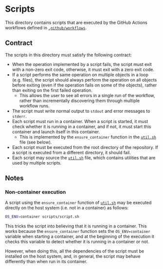 # Scripts

This directory contains scripts that are executed by the GitHub Actions workflows defined in [`.github/workflows`](../.github/workflows).

## Contract

The scripts in this directory must satisfy the following contract:

- When the operation implemented by a script fails, the script must exit with a non-zero exit code, otherwise, it must exit with a zero exit code.
- If a script performs the same operation on multiple objects in a loop (e.g. files), the script should always perform the operation on all objects before exiting (even if the operation fails on some of the objects), rather than exiting on the first failed operation.
  - This allows the user to see all errors in a single run of the workflow, rather than incrementally discovering them through multiple workflow runs.
- The script must write normal output to `stdout` and error messages to `stderr`.
- Each script must run in a container. When a script is started, it must check whether it is running in a container, and if not, it must start this container and launch itself in this container.
  - This is implemented by the `ensure_container` function in the [`util.sh`](util.sh) file (see below).
- Each script must be executed from the root directory of the repository. If a script is executed from a different directory, it should fail.
- Each script may source the [`util.sh`](util.sh) file, which contains utilities that are used by multiple scripts.

## Notes

### Non-container execution

A script using the `ensure_container` function of [`util.sh`](util.sh) may be executed directly on the host system (i.e. not in a container) as follows:

```bash
OS_ENV=container scripts/script.sh
```

This tricks the script into believing that it is running in a container. This works because the `ensure_container` function sets the `OS_ENV=container` variable when starting a container, and at the beginning of the execution it checks this variable to detect whether it is running in a container or not.

However, when doing this, all the dependencies of the script must be installed on the host system, and, in general, the script may behave differently than when run in its container.
